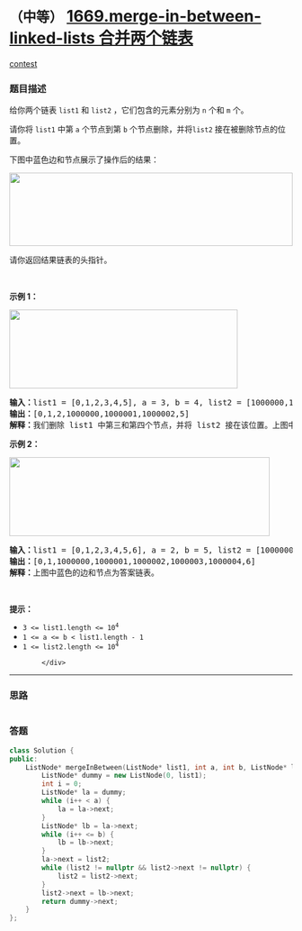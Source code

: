 # `（中等）` [1669.merge-in-between-linked-lists 合并两个链表](https://leetcode-cn.com/problems/merge-in-between-linked-lists/)

[contest](https://leetcode-cn.com/contest/biweekly-contest-40/problems/merge-in-between-linked-lists/)

### 题目描述
<div class="question-content default-content">
              <p>给你两个链表&nbsp;<code>list1</code> 和&nbsp;<code>list2</code>&nbsp;，它们包含的元素分别为&nbsp;<code>n</code> 个和&nbsp;<code>m</code> 个。</p>

<p>请你将&nbsp;<code>list1</code>&nbsp;中第&nbsp;<code>a</code>&nbsp;个节点到第&nbsp;<code>b</code>&nbsp;个节点删除，并将<code>list2</code>&nbsp;接在被删除节点的位置。</p>

<p>下图中蓝色边和节点展示了操作后的结果：</p>
<img alt="" src="https://assets.leetcode-cn.com/aliyun-lc-upload/uploads/2020/11/28/fig1.png" style="height: 130px; width: 504px;">
<p>请你返回结果链表的头指针。</p>

<p>&nbsp;</p>

<p><strong>示例 1：</strong></p>

<p><img alt="" src="https://assets.leetcode-cn.com/aliyun-lc-upload/uploads/2020/11/28/merge_linked_list_ex1.png" style="width: 406px; height: 140px;"></p>

<pre><b>输入：</b>list1 = [0,1,2,3,4,5], a = 3, b = 4, list2 = [1000000,1000001,1000002]
<b>输出：</b>[0,1,2,1000000,1000001,1000002,5]
<b>解释：</b>我们删除 list1 中第三和第四个节点，并将 list2 接在该位置。上图中蓝色的边和节点为答案链表。
</pre>

<p><strong>示例 2：</strong></p>
<img alt="" src="https://assets.leetcode-cn.com/aliyun-lc-upload/uploads/2020/11/28/merge_linked_list_ex2.png" style="width: 463px; height: 140px;">
<pre><b>输入：</b>list1 = [0,1,2,3,4,5,6], a = 2, b = 5, list2 = [1000000,1000001,1000002,1000003,1000004]
<b>输出：</b>[0,1,1000000,1000001,1000002,1000003,1000004,6]
<b>解释：</b>上图中蓝色的边和节点为答案链表。
</pre>

<p>&nbsp;</p>

<p><strong>提示：</strong></p>

<ul>
	<li><code>3 &lt;= list1.length &lt;= 10<sup>4</sup></code></li>
	<li><code>1 &lt;= a &lt;= b &lt; list1.length - 1</code></li>
	<li><code>1 &lt;= list2.length &lt;= 10<sup>4</sup></code></li>
</ul>

            </div>

---
### 思路
```
```



### 答题
``` C++
class Solution {
public:
    ListNode* mergeInBetween(ListNode* list1, int a, int b, ListNode* list2) {
        ListNode* dummy = new ListNode(0, list1);
        int i = 0;
        ListNode* la = dummy;
        while (i++ < a) {
            la = la->next;
        }
        ListNode* lb = la->next;
        while (i++ <= b) {
            lb = lb->next;
        }
        la->next = list2;
        while (list2 != nullptr && list2->next != nullptr) {
            list2 = list2->next;
        }
        list2->next = lb->next;
        return dummy->next;
    }
};
```




